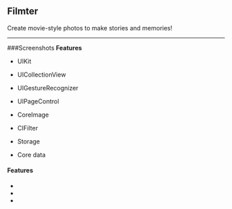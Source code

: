## Filmter

Create movie-style photos to make stories and memories!

----------
###Screenshots
**Features** 
- UIKit
- UICollectionView
- UIGestureRecognizer
- UIPageControl

- CoreImage
- CIFilter

- Storage
- Core data
#### Features
-
-
-



